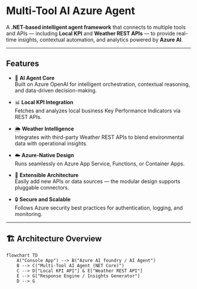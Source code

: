 # Multi-Tool AI Azure Agent

A **.NET-based intelligent agent framework** that connects to multiple tools and APIs — including **Local KPI** and **Weather REST APIs** — to provide real-time insights, contextual automation, and analytics powered by **Azure AI**.

---

## Features

- 🤖 **AI Agent Core**  
  Built on Azure OpenAI for intelligent orchestration, contextual reasoning, and data-driven decision-making.

- 📊 **Local KPI Integration**  
  Fetches and analyzes local business Key Performance Indicators via REST APIs.

- 🌦️ **Weather Intelligence**  
  Integrates with third-party Weather REST APIs to blend environmental data with operational insights.

- ☁️ **Azure-Native Design**  
  Runs seamlessly on Azure App Service, Functions, or Container Apps.

- 🧩 **Extensible Architecture**  
  Easily add new APIs or data sources — the modular design supports pluggable connectors.

- 🔒 **Secure and Scalable**  
  Follows Azure security best practices for authentication, logging, and monitoring.

---

## 🏗️ Architecture Overview

```mermaid
flowchart TD
    A("Console App") --> B("Azure AI foundry / AI Agent")
    B --> C("Multi-Tool AI Agent (NET Core)")
    C --> D["Local KPI API"] & E["Weather REST API"]
    E --> G["Response Engine / Insights Generator"]
    D --> G
